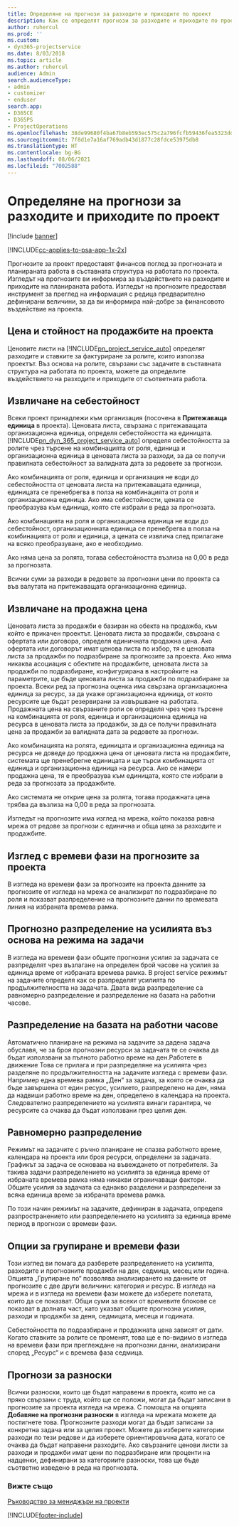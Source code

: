 ```yaml
---
title: Определяне на прогнози за разходите и приходите по проект
description: Как се определят прогнози за разходите и приходите по проект в Project Service
author: ruhercul
ms.prod: ''
ms.custom:
- dyn365-projectservice
ms.date: 8/03/2018
ms.topic: article
ms.author: ruhercul
audience: Admin
search.audienceType:
- admin
- customizer
- enduser
search.app:
- D365CE
- D365PS
- ProjectOperations
ms.openlocfilehash: 38de99680f4ba67b8eb593ec575c2a796fcfb59436fea5323dd1d86d7cf3d797
ms.sourcegitcommit: 7f8d1e7a16af769adb43d1877c28fdce53975db8
ms.translationtype: HT
ms.contentlocale: bg-BG
ms.lasthandoff: 08/06/2021
ms.locfileid: "7002588"
---
```

# <a name="determine-project-cost-and-revenue-estimates"></a>Определяне на прогнози за разходите и приходите по проект 

[!include [banner](../includes/psa-now-project-operations.md)]

[!INCLUDE[cc-applies-to-psa-app-1x-2x](../includes/cc-applies-to-psa-app-1x-2x.md)]

Прогнозите за проект предоставят финансов поглед за прогнозната и планираната работа в съставната структура на работата по проекта. Изгледът на прогнозите ви информира за въздействието на разходите и приходите на планираната работа. Изгледът на прогнозите предоставя инструмент за преглед на информация с редица предварително дефинирани величини, за да ви информира най-добре за финансовото въздействие на проекта.  
  
## <a name="cost-and-sales-value-of-the-project"></a>Цена и стойност на продажбите на проекта  
Ценовите листи на [!INCLUDE[pn_project_service_auto](../includes/pn-project-service-auto.md)] определят разходите и ставките за фактуриране за ролите, които използва проектът. Въз основа на ролите, свързани със задачите в съставната структура на работата по проекта, можете да определите въздействието на разходите и приходите от съответната работа.  
  
## <a name="cost-price-defaulting"></a>Извличане на себестойност  
Всеки проект принадлежи към организация (посочена в **Притежаваща единица** в проекта). Ценовата листа, свързана с притежаващата организационна единица, определя себестойността на единицата. [!INCLUDE[pn_dyn_365_project_service_auto](../includes/pn-dyn-365-project-service-auto.md)] определя себестойността за ролите чрез търсене на комбинацията от роля, единица и организационна единица в ценовата листа за разходи, за да се получи правилната себестойност за валидната дата за редовете за прогнози.  
  
Ако комбинацията от роля, единица и организация не води до себестойността от ценовата листа на притежаващата единица, единицата се пренебрегва в полза на комбинацията от роля и организационна единица. Ако има себестойности, цената се преобразува към единица, която сте избрали в реда за прогнозата.  
  
Ако комбинацията на роля и организационна единица не води до себестойност, организационната единица се пренебрегва в полза на комбинацията от роля и единица, а цената се извлича след прилагане на всяко преобразуване, ако е необходимо.  
  
 Ако няма цена за ролята, тогава себестойността възлиза на 0,00 в реда за прогнозата.  
  
 Всички суми за разходи в редовете за прогнозни цени по проекта са във валутата на притежаващата организационна единица.  
  
## <a name="sales-price-defaulting"></a>Извличане на продажна цена  
Ценовата листа за продажби е базиран на обекта на продажба, към който е прикачен проектът. Ценовата листа за продажби, свързана с офертата или договора, определя единичната продажна цена. Ако офертата или договорът имат ценова листа по избор, тя е ценовата листа за продажби по подразбиране за прогнозите за проекта. Ако няма никаква асоциация с обектите на продажбите, ценовата листа за продажби по подразбиране, конфигурирана в настройките на параметрите, ще бъде ценовата листа за продажби по подразбиране за проекта. Всеки ред за прогнозна оценка има свързана организационна единица за ресурс, за да укаже организационна единица, от която ресурсите ще бъдат резервирани за извършване на работата. Продажната цена на свързаните роли се определя чрез чрез търсене на комбинацията от роля, единица и организационна единица на ресурса в ценовата листа за продажби, за да се получи правилната цена за продажби за валидната дата за редовете за прогнози.  
  
Ако комбинацията на ролята, единицата и организационна единица на ресурса не доведе до продажна цена от ценовата листа на продажбите, системата ще пренебрегне единицата и ще търси комбинацията от единица и организационна единица на ресурса. Ако се намери продажна цена, тя е преобразува към единицата, която сте избрали в реда за прогнозата за продажбите.  
  
Ако системата не открие цена за ролята, тогава продажната цена трябва да възлиза на 0,00 в реда за прогнозата.  
  
Изгледът на прогнозите има изглед на мрежа, който показва равна мрежа от редове за прогнози с единична и обща цена за разходите и продажбите.  
  
## <a name="time-phased-view-of-project-estimates"></a>Изглед с времеви фази на прогнозите за проекта  
В изгледа на времеви фази за прогнозите на проекта данните за прогнозите от изгледа на мрежа се анализират по подразбиране по роля и показват разпределение на прогнозните данни по времевата линия на избраната времева рамка.  
  
## <a name="effort-estimate-allocation-based-on-task-mode"></a>Прогнозно разпределение на усилията въз основа на режима на задачи  
В изгледа на времеви фази общите прогнозни усилия за задачата се разпределят чрез възлагане на определен брой часове на усилия за единица време от избраната времева рамка. В project service режимът на задачите определя как се разпределят усилията по продължителността на задачата. Двата вида разпределение са равномерно разпределение и разпределение на базата на работни часове. 
  
## <a name="work-hours-based-allocation"></a>Разпределение на базата на работни часове  
Автоматично планиране на режима на задачите за дадена задача обуславя, че за броя прогнозни ресурси за задачата те се очаква да бъдат използвани за пълното работно време на ден.Работете в движение Това се прилага и при разпределяне на усилията чрез разделяне по продължителността на задачите изгледа с времеви фази. Например една времева рамка „Ден“ за задача, за която се очаква да бъде завършена от един ресурс, усилието, разпределено на ден, няма да надвиши работно време на ден, определено в календара на проекта. Следователно разпределението на усилията винаги гарантира, че ресурсите са очаква да бъдат използвани през целия ден.  
  
## <a name="even-distribution"></a>Равномерно разпределение  
Режимът на задачите с ръчно планиране не спазва работното време, календара на проекта или броя ресурси, определени за задачата. Графикът за задача се основава на въвеждането от потребителя. За такива задачи разпределението на усилията за единица време от избраната времева рамка няма никакви ограничаващи фактори. Общите усилия за задачата са еднакво разделени и разпределени за всяка единица време за избраната времева рамка.  
  
По този начин режимът на задачите, дефиниран в задачата, определя разпространението или разпределението на усилията за единица време период в прогнози с времеви фази.  
  
## <a name="grouping-and-time-phasing-options"></a>Опции за групиране и времеви фази  
Този изглед ви помага да разберете разпределението на усилията, разходите и прогнозните продажби на ден, седмица, месец или година. Опцията „Групиране по“ позволява анализирането на данните от прогнозите с две други величини: категория и ресурс. В изгледа на мрежа и в изгледа на времеви фази можете да изберете полетата, които да се показват. Общи суми за всеки от времевите блокове се показват в долната част, като указват общите прогнозна усилия, разходи и продажби за деня, седмицата, месеца и годината.  
  
Себестойността по подразбиране и продажната цена зависят от дати. Когато ставките за ролите се променят, това ще е по-видимо в изгледа на времеви фази при преглеждане на прогнозни данни, анализирани според „Ресурс“ и с времева фаза седмица.  
  
## <a name="expense-estimates"></a>Прогнози за разноски  
Всички разноски, които ще бъдат направени в проекта, които не са пряко свързани с труда, който ще се положи, могат да бъдат записани в прогнозите за проекта изгледа на мрежа. С помощта на опцията **Добавяне на прогнозни разноски** в изгледа на мрежата можете да постигнете това. Прогнозните разходи могат да бъдат записани за конкретна задача или за целия проект. Можете да изберете категории разходи по тези редове и да изберете ориентировъчна дата, когато се очаква да бъдат направени разходите. Ако свързаните ценови листи за разходи и продажби имат цени по подразбиране или проценти на надценки, дефинирани за категориите разноски, това ще бъде съответно изведено в реда на прогнозата.  
  
### <a name="see-also"></a>Вижте също  
 [Ръководство за мениджъри на проекти](../psa/project-manager-guide.md)


[!INCLUDE[footer-include](../includes/footer-banner.md)]